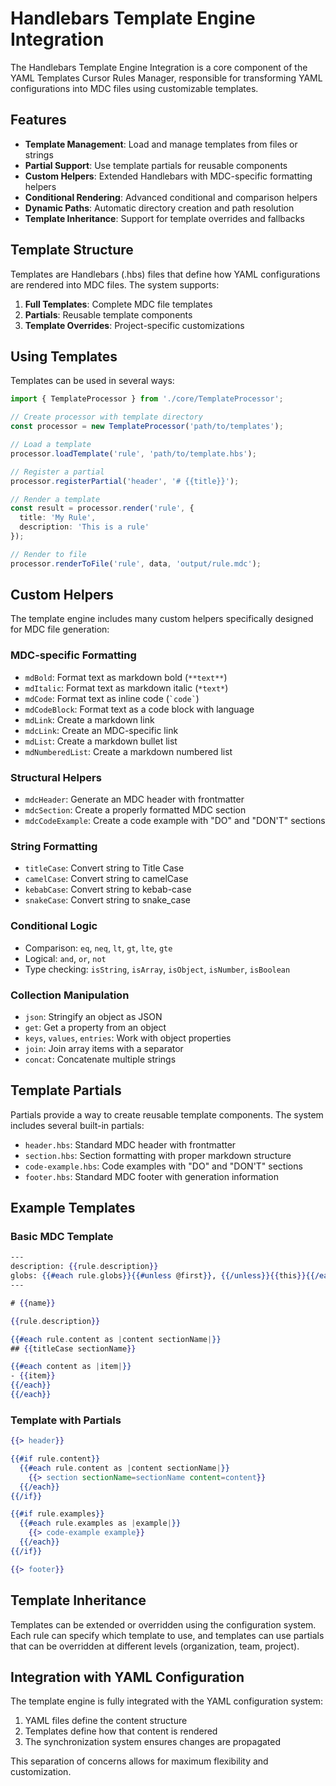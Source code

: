 # Handlebars Template Engine Integration

The Handlebars Template Engine Integration is a core component of the YAML Templates Cursor Rules Manager, responsible for transforming YAML configurations into MDC files using customizable templates.

## Features

- **Template Management**: Load and manage templates from files or strings
- **Partial Support**: Use template partials for reusable components
- **Custom Helpers**: Extended Handlebars with MDC-specific formatting helpers
- **Conditional Rendering**: Advanced conditional and comparison helpers
- **Dynamic Paths**: Automatic directory creation and path resolution
- **Template Inheritance**: Support for template overrides and fallbacks

## Template Structure

Templates are Handlebars (.hbs) files that define how YAML configurations are rendered into MDC files. The system supports:

1. **Full Templates**: Complete MDC file templates
2. **Partials**: Reusable template components
3. **Template Overrides**: Project-specific customizations

## Using Templates

Templates can be used in several ways:

```typescript
import { TemplateProcessor } from './core/TemplateProcessor';

// Create processor with template directory
const processor = new TemplateProcessor('path/to/templates');

// Load a template
processor.loadTemplate('rule', 'path/to/template.hbs');

// Register a partial
processor.registerPartial('header', '# {{title}}');

// Render a template
const result = processor.render('rule', {
  title: 'My Rule',
  description: 'This is a rule'
});

// Render to file
processor.renderToFile('rule', data, 'output/rule.mdc');
```

## Custom Helpers

The template engine includes many custom helpers specifically designed for MDC file generation:

### MDC-specific Formatting

- `mdBold`: Format text as markdown bold (`**text**`)
- `mdItalic`: Format text as markdown italic (`*text*`)
- `mdCode`: Format text as inline code (`` `code` ``)
- `mdCodeBlock`: Format text as a code block with language
- `mdLink`: Create a markdown link
- `mdcLink`: Create an MDC-specific link
- `mdList`: Create a markdown bullet list
- `mdNumberedList`: Create a markdown numbered list

### Structural Helpers

- `mdcHeader`: Generate an MDC header with frontmatter
- `mdcSection`: Create a properly formatted MDC section
- `mdcCodeExample`: Create a code example with "DO" and "DON'T" sections

### String Formatting

- `titleCase`: Convert string to Title Case
- `camelCase`: Convert string to camelCase
- `kebabCase`: Convert string to kebab-case
- `snakeCase`: Convert string to snake_case

### Conditional Logic

- Comparison: `eq`, `neq`, `lt`, `gt`, `lte`, `gte`
- Logical: `and`, `or`, `not`
- Type checking: `isString`, `isArray`, `isObject`, `isNumber`, `isBoolean`

### Collection Manipulation

- `json`: Stringify an object as JSON
- `get`: Get a property from an object
- `keys`, `values`, `entries`: Work with object properties
- `join`: Join array items with a separator
- `concat`: Concatenate multiple strings

## Template Partials

Partials provide a way to create reusable template components. The system includes several built-in partials:

- `header.hbs`: Standard MDC header with frontmatter
- `section.hbs`: Section formatting with proper markdown structure
- `code-example.hbs`: Code examples with "DO" and "DON'T" sections
- `footer.hbs`: Standard MDC footer with generation information

## Example Templates

### Basic MDC Template

```handlebars
---
description: {{rule.description}}
globs: {{#each rule.globs}}{{#unless @first}}, {{/unless}}{{this}}{{/each}}
---

# {{name}}

{{rule.description}}

{{#each rule.content as |content sectionName|}}
## {{titleCase sectionName}}

{{#each content as |item|}}
- {{item}}
{{/each}}
{{/each}}
```

### Template with Partials

```handlebars
{{> header}}

{{#if rule.content}}
  {{#each rule.content as |content sectionName|}}
    {{> section sectionName=sectionName content=content}}
  {{/each}}
{{/if}}

{{#if rule.examples}}
  {{#each rule.examples as |example|}}
    {{> code-example example}}
  {{/each}}
{{/if}}

{{> footer}}
```

## Template Inheritance

Templates can be extended or overridden using the configuration system. Each rule can specify which template to use, and templates can use partials that can be overridden at different levels (organization, team, project).

## Integration with YAML Configuration

The template engine is fully integrated with the YAML configuration system:

1. YAML files define the content structure
2. Templates define how that content is rendered
3. The synchronization system ensures changes are propagated

This separation of concerns allows for maximum flexibility and customization. 